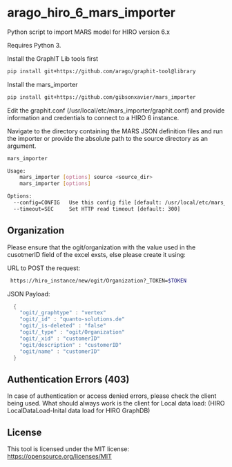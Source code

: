 # arago_hiro_6_mars_importer
Python script to import MARS model for HIRO version 6.x

Requires Python 3.

Install the GraphIT Lib tools first
```bash
pip install git+https://github.com/arago/graphit-tool@library
```
Install the mars_importer

```bash
pip install git+https://github.com/gibsonxavier/mars_importer
```
Edit the graphit.conf (/usr/local/etc/mars_importer/graphit.conf) and provide information and credentials to connect to a HIRO 6 instance. 

Navigate to the directory containing the MARS JSON definition files and run the importer or provide the absolute path to the source directory as an argument. 

```bash
mars_importer

Usage:
    mars_importer [options] source <source_dir>
    mars_importer [options]

Options:
  --config=CONFIG   Use this config file [default: /usr/local/etc/mars_importer/graphit.conf]
  --timeout=SEC     Set HTTP read timeout [default: 300]
```
## Organization
Please ensure that the ogit/organization with the value used in the cusotmerID field of the excel exsts, else please create it using:

URL to POST the request:
```bash
 https://hiro_instance/new/ogit/Organization?_TOKEN=$TOKEN
```
JSON Payload: 
```java
  {
    "ogit/_graphtype" : "vertex"
    "ogit/_id" : "quanto-solutions.de"
    "ogit/_is-deleted" : "false"
    "ogit/_type" : "ogit/Organization"
    "ogit/_xid" : "customerID"
    "ogit/description" : "customerID"
    "ogit/name" : "customerID"
  }
```
## Authentication Errors (403)
In case of authentication or access denied errors, please check the client being used. What should always work is the client for Local data load: (HIRO LocalDataLoad-Inital data load for HIRO GraphDB)

License
-----

This tool is licensed under the MIT license: https://opensource.org/licenses/MIT
